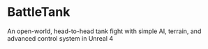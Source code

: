 # BattleTank
An open-world, head-to-head tank fight with simple AI, terrain, and advanced control system in Unreal 4
